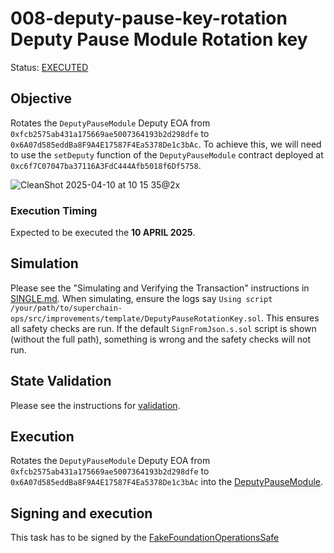 # 008-deputy-pause-key-rotation Deputy Pause Module Rotation key

Status: [EXECUTED](https://sepolia.etherscan.io/tx/0x15eea8c7a5b7a2d6ec5f9434265db54504aec463dbb39b2cc341d15e15fb508f)

## Objective

Rotates the `DeputyPauseModule` Deputy EOA from `0xfcb2575ab431a175669ae5007364193b2d298dfe` to `0x6A07d585eddBa8F9A4E17587F4Ea5378De1c3bAc`.
To achieve this, we will need to use the `setDeputy` function of the `DeputyPauseModule` contract deployed at `0xc6f7C07047ba37116A3FdC444Afb5018f6Df5758`.

![CleanShot 2025-04-10 at 10 15 35@2x](https://github.com/user-attachments/assets/042bbb15-a19b-4edf-bff1-e79adaf4e2ce)

### Execution Timing

Expected to be executed the **10 APRIL 2025**.

## Simulation

Please see the "Simulating and Verifying the Transaction" instructions in [SINGLE.md](../../../SINGLE.md).
When simulating, ensure the logs say `Using script /your/path/to/superchain-ops/src/improvements/template/DeputyPauseRotationKey.sol`.
This ensures all safety checks are run. If the default `SignFromJson.s.sol` script is shown (without the full path), something is wrong and the safety checks will not run.

## State Validation

Please see the instructions for [validation](./VALIDATION.md).

## Execution

Rotates the `DeputyPauseModule` Deputy EOA from `0xfcb2575ab431a175669ae5007364193b2d298dfe` to `0x6A07d585eddBa8F9A4E17587F4Ea5378De1c3bAc` into the [DeputyPauseModule](https://sepolia.etherscan.io/address/0x62f3972c56733aB078F0764d2414DfCaa99d574c#code).

## Signing and execution

This task has to be signed by the [FakeFoundationOperationsSafe](https://sepolia.etherscan.io/address/0x837DE453AD5F21E89771e3c06239d8236c0EFd5E)
